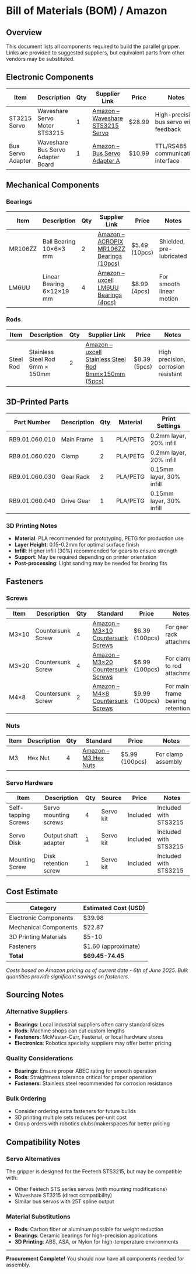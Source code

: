 # Bill of Materials (BOM) / Amazon

## Overview

This document lists all components required to build the parallel gripper. Links are provided to suggested suppliers, but equivalent parts from other vendors may be substituted.

## Electronic Components

| Item | Description | Qty | Supplier Link | Price |  Notes |
|------|-------------|-----|---------------|-------|--------|
| ST3215 Servo | Waveshare Servo Motor STS3215 | 1 | [Amazon – Waveshare STS3215 Servo](https://www.amazon.com/Precision-Programmable-Magnetic-Switchable-XYGStudy/dp/B0B95TFJ4H) | $28.99 | High-precision bus servo with feedback |
| Bus Servo Adapter | Waveshare Bus Servo Adapter Board | 1 | [Amazon – Bus Servo Adapter A](https://www.amazon.com/Waveshare-Integrates-Control-Applicable-Integrate/dp/B0CJ6TP3TP) | $10.99 | TTL/RS485 communication interface |

## Mechanical Components

### Bearings

| Item | Description | Qty | Supplier Link | Price | Notes |
|------|-------------|-----|---------------|-------|-------|
| MR106ZZ | Ball Bearing 10×6×3 mm | 2 | [Amazon – ACROPIX MR106ZZ Bearings (10pcs)](https://www.amazon.com/ACROPIX-Bearings-Shielded-Pre-Lubricated-Deep-6x10x3mm/dp/B0C4PGLSCY) | $5.49 (10pcs) | Shielded, pre-lubricated |
| LM6UU | Linear Bearing 6×12×19 mm | 4 | [Amazon – uxcell LM6UU Bearings (4pcs)](https://www.amazon.com/uxcell-LM6UU-Linear-Bearings-Length/dp/B07H95CWTX) | $8.99 (4pcs) | For smooth linear motion |

### Rods

| Item | Description | Qty | Supplier Link | Price | Notes |
|------|-------------|-----|---------------|-------|-------|
| Steel Rod | Stainless Steel Rod 6mm × 150mm | 2 | [Amazon – uxcell Stainless Steel Rod 6mm×150mm (5pcs)](https://www.amazon.com/uxcell-150mm-Stainless-Steel-Solid/dp/B082ZP51W8) | $8.39 (5pcs) | High precision, corrosion resistant |

## 3D-Printed Parts

| Part Number | Description | Qty | Material | Print Settings |
|-------------|-------------|-----|----------|----------------|
| RB9.01.060.010 | Main Frame | 1 | PLA/PETG | 0.2mm layer, 20% infill |
| RB9.01.060.020 | Clamp | 2 | PLA/PETG | 0.2mm layer, 20% infill |
| RB9.01.060.030 | Gear Rack | 2 | PLA/PETG | 0.15mm layer, 30% infill |
| RB9.01.060.040 | Drive Gear | 1 | PLA/PETG | 0.15mm layer, 30% infill |

### 3D Printing Notes
- **Material**: PLA recommended for prototyping, PETG for production use
- **Layer Height**: 0.15-0.2mm for optimal surface finish
- **Infill**: Higher infill (30%) recommended for gears to ensure strength
- **Support**: May be required depending on printer orientation
- **Post-processing**: Light sanding may be needed for bearing fits

## Fasteners

### Screws

| Item | Description | Qty | Standard | Price | Notes |
|------|-------------|-----|----------|-------|-------|
| M3×10 | Countersunk Screw | 4 | [Amazon – M3×10 Countersunk Screws](https://www.amazon.com/dp/B07JW9XF4Z) | $6.39 (100pcs) | For gear rack attachment |
| M3×20 | Countersunk Screw | 4 | [Amazon – M3×20 Countersunk Screws](https://www.amazon.com/dp/B0C6Z6DJ7V) | $6.99 (100pcs) | For clamp to rod attachment |
| M4×8 | Countersunk Screw | 2 | [Amazon – M4×8 Countersunk Screws](https://www.amazon.com/dp/B07JHD5YMV) | $9.99 (100pcs) | For main frame bearing retention |

### Nuts

| Item | Description | Qty | Standard | Price | Notes |
|------|-------------|-----|----------|-------|-------|
| M3 | Hex Nut | 4 | [Amazon – M3 Hex Nuts](https://www.amazon.com/dp/B07T7NCS7D) | $5.99 (100pcs) | For clamp assembly |

### Servo Hardware

| Item | Description | Qty | Source | Price | Notes |
|------|-------------|-----|--------|-------|-------|
| Self-tapping Screws | Servo mounting screws | 4 | Servo kit | Included | Included with STS3215 |
| Servo Disk | Output shaft adapter | 1 | Servo kit | Included | Included with STS3215 |
| Mounting Screw | Disk retention screw | 1 | Servo kit | Included | Included with STS3215 |

## Cost Estimate

| Category | Estimated Cost (USD) |
|----------|---------------------|
| Electronic Components | $39.98 |
| Mechanical Components | $22.87 |
| 3D Printing Materials | $5-10 |
| Fasteners | $1.60 (approximate) |
| **Total** | **$69.45-74.45** |

*Costs based on Amazon pricing as of current date - 6th of June 2025. Bulk quantities provide significant savings on fasteners.*

## Sourcing Notes

### Alternative Suppliers
- **Bearings**: Local industrial suppliers often carry standard sizes
- **Rods**: Machine shops can cut custom lengths
- **Fasteners**: McMaster-Carr, Fastenal, or local hardware stores
- **Electronics**: Robotics specialty suppliers may offer better pricing

### Quality Considerations
- **Bearings**: Ensure proper ABEC rating for smooth operation
- **Rods**: Straightness tolerance critical for proper operation
- **Fasteners**: Stainless steel recommended for corrosion resistance

### Bulk Ordering
- Consider ordering extra fasteners for future builds
- 3D printing multiple sets reduces per-unit cost
- Group orders with robotics clubs/makerspaces for better pricing

## Compatibility Notes

### Servo Alternatives
The gripper is designed for the Feetech STS3215, but may be compatible with:
- Other Feetech STS series servos (with mounting modifications)
- Waveshare ST3215 (direct compatibility)
- Similar bus servos with 25T spline output

### Material Substitutions
- **Rods**: Carbon fiber or aluminum possible for weight reduction
- **Bearings**: Ceramic bearings for high-precision applications
- **3D Printing**: ABS, ASA, or Nylon for high-temperature environments

---

**Procurement Complete!** You should now have all components needed for assembly. 